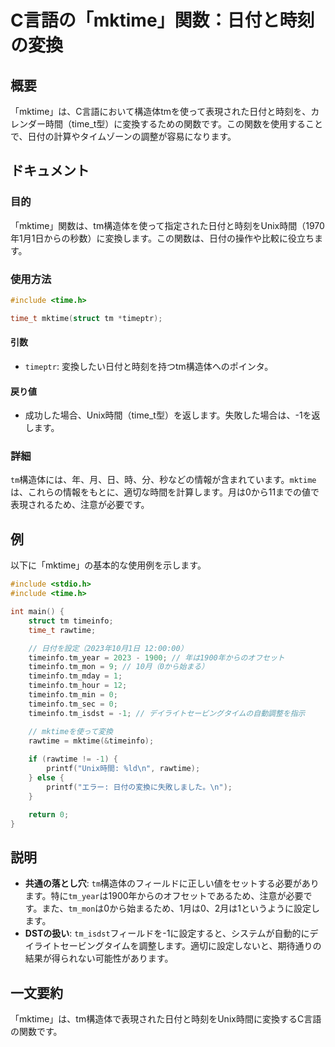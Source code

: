 <!--
Meta Description: # C言語の「mktime」関数：日付と時刻の変換 ## 概要 「mktime」は、C言語において構造体tmを使って表現された日付と時刻を、カレンダー時間（time_t型）に変換するための関数です。この関数を使用することで、日付の計算やタイムゾーンの調整が容易になります。 ## ドキュメント ###...
Meta Keywords: timeinfo, mktime, rawtime, include, time_t型
-->

# C言語の「mktime」関数：日付と時刻の変換

## 概要
「mktime」は、C言語において構造体tmを使って表現された日付と時刻を、カレンダー時間（time_t型）に変換するための関数です。この関数を使用することで、日付の計算やタイムゾーンの調整が容易になります。

## ドキュメント
### 目的
「mktime」関数は、tm構造体を使って指定された日付と時刻をUnix時間（1970年1月1日からの秒数）に変換します。この関数は、日付の操作や比較に役立ちます。

### 使用方法
```c
#include <time.h>

time_t mktime(struct tm *timeptr);
```

#### 引数
- `timeptr`: 変換したい日付と時刻を持つtm構造体へのポインタ。

#### 戻り値
- 成功した場合、Unix時間（time_t型）を返します。失敗した場合は、-1を返します。

### 詳細
`tm`構造体には、年、月、日、時、分、秒などの情報が含まれています。`mktime`は、これらの情報をもとに、適切な時間を計算します。月は0から11までの値で表現されるため、注意が必要です。

## 例
以下に「mktime」の基本的な使用例を示します。

```c
#include <stdio.h>
#include <time.h>

int main() {
    struct tm timeinfo;
    time_t rawtime;

    // 日付を設定（2023年10月1日 12:00:00）
    timeinfo.tm_year = 2023 - 1900; // 年は1900年からのオフセット
    timeinfo.tm_mon = 9; // 10月（0から始まる）
    timeinfo.tm_mday = 1;
    timeinfo.tm_hour = 12;
    timeinfo.tm_min = 0;
    timeinfo.tm_sec = 0;
    timeinfo.tm_isdst = -1; // デイライトセービングタイムの自動調整を指示

    // mktimeを使って変換
    rawtime = mktime(&timeinfo);
    
    if (rawtime != -1) {
        printf("Unix時間: %ld\n", rawtime);
    } else {
        printf("エラー: 日付の変換に失敗しました。\n");
    }

    return 0;
}
```

## 説明
- **共通の落とし穴**: `tm`構造体のフィールドに正しい値をセットする必要があります。特に`tm_year`は1900年からのオフセットであるため、注意が必要です。また、`tm_mon`は0から始まるため、1月は0、2月は1というように設定します。
- **DSTの扱い**: `tm_isdst`フィールドを-1に設定すると、システムが自動的にデイライトセービングタイムを調整します。適切に設定しないと、期待通りの結果が得られない可能性があります。

## 一文要約
「mktime」は、tm構造体で表現された日付と時刻をUnix時間に変換するC言語の関数です。